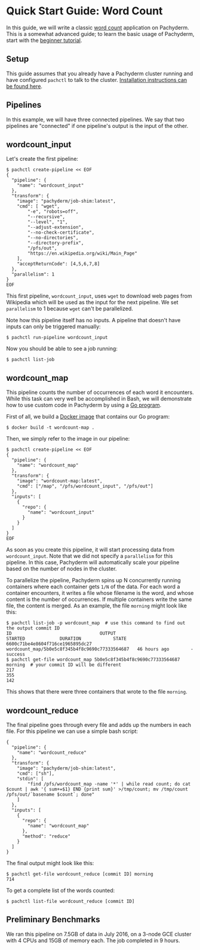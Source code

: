 # Quick Start Guide: Word Count

In this guide, we will write a classic [word count](https://portal.futuresystems.org/manual/hadoop-wordcount) application on Pachyderm.  This is a somewhat advanced guide; to learn the basic usage of Pachyderm, start with the [beginner tutorial](http://pachyderm.readthedocs.io/en/latest/getting_started/beginner_tutorial.html).

## Setup

This guide assumes that you already have a Pachyderm cluster running and have configured `pachctl` to talk to the cluster. [Installation instructions can be found here](http://pachyderm.readthedocs.io/en/latest/getting_started/local_installation.html).

## Pipelines

In this example, we will have three connected pipelines.  We say that two pipelines are "connected" if one pipeline's output is the input of the other. 

## wordcount_input

Let's create the first pipeline:

```
$ pachctl create-pipeline << EOF
{
  "pipeline": {
    "name": "wordcount_input"
  },
  "transform": {
    "image": "pachyderm/job-shim:latest",
    "cmd": [ "wget",
        "-e", "robots=off",
        "--recursive",
        "--level", "1",
        "--adjust-extension",
        "--no-check-certificate",
        "--no-directories",
        "--directory-prefix",
        "/pfs/out",
        "https://en.wikipedia.org/wiki/Main_Page"
    ],
    "acceptReturnCode": [4,5,6,7,8]
  },
  "parallelism": 1
}
EOF
```

This first pipeline, `wordcount_input`, uses `wget` to download web pages from Wikipedia which will be used as the input for the next pipeline.  We set `parallelism` to 1 because `wget` can't be parallelized.

Note how this pipeline itself has no inputs.  A pipeline that doesn't have inputs can only be triggered manually:

```
$ pachctl run-pipeline wordcount_input
```

Now you should be able to see a job running:

```
$ pachctl list-job
```

## wordcount_map

This pipeline counts the number of occurrences of each word it encounters.  While this task can very well be accomplished in Bash, we will demonstrate how to use custom code in Pachyderm by using a [Go program](map.go).

First of all, we build a [Docker image](Dockerfile) that contains our Go program:

```
$ docker build -t wordcount-map .
```

Then, we simply refer to the image in our pipeline:

```
$ pachctl create-pipeline << EOF
{
  "pipeline": {
    "name": "wordcount_map"
  },
  "transform": {
    "image": "wordcount-map:latest",
    "cmd": ["/map", "/pfs/wordcount_input", "/pfs/out"]
  },
  "inputs": [
    {
      "repo": {
        "name": "wordcount_input"
      }
    }
  ]
}
EOF
```

As soon as you create this pipeline, it will start processing data from `wordcount_input`.  Note that we did not specify a `parallelism` for this pipeline.  In this case, Pachyderm will automatically scale your pipeline based on the number of nodes in the cluster.  

To parallelize the pipeline, Pachyderm spins up N concurrently running containers where each container gets `1/N` of the data.  For each word a container encounters, it writes a file whose filename is the word, and whose content is the number of occurrences.  If multiple containers write the same file, the content is merged.  As an example, the file `morning` might look like this:

```
$ pachctl list-job -p wordcount_map  # use this command to find out the output commit ID
ID                                 OUTPUT                                           STARTED             DURATION            STATE               
6600c71be4e8604f716ce1965895dc27   wordcount_map/5b0e5c8f345b4f8c9690c77333564687   46 hours ago        -                   success
$ pachctl get-file wordcount_map 5b0e5c8f345b4f8c9690c77333564687 morning  # your commit ID will be different
217
355
142
```

This shows that there were three containers that wrote to the file `morning`.

## wordcount_reduce

The final pipeline goes through every file and adds up the numbers in each file.  For this pipeline we can use a simple bash script:

```
{
  "pipeline": {
    "name": "wordcount_reduce"
  },
  "transform": {
    "image": "pachyderm/job-shim:latest",
    "cmd": ["sh"],
    "stdin": [
        "find /pfs/wordcount_map -name '*' | while read count; do cat $count | awk '{ sum+=$1} END {print sum}' >/tmp/count; mv /tmp/count /pfs/out/`basename $count`; done"
    ]
  },
  "inputs": [
    {
      "repo": {
        "name": "wordcount_map"
      },
	  "method": "reduce"
    }
  ]
}
```

The final output might look like this:

```
$ pachctl get-file wordcount_reduce [commit ID] morning
714
```

To get a complete list of the words counted:

```
$ pachctl list-file wordcount_reduce [commit ID]
```


## Preliminary Benchmarks

We ran this pipeline on 7.5GB of data in July 2016, on a 3-node GCE cluster with 4 CPUs and 15GB of memory each.  The job completed in 9 hours.
